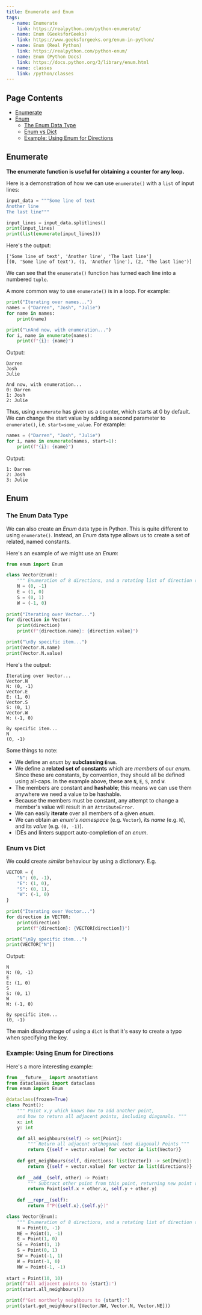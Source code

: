 ```yaml
---
title: Enumerate and Enum
tags: 
  - name: Enumerate
    link: https://realpython.com/python-enumerate/
  - name: Enum (GeeksforGeeks)
    link: https://www.geeksforgeeks.org/enum-in-python/
  - name: Enum (Real Python)
    link: https://realpython.com/python-enum/
  - name: Enum (Python Docs)
    link: https://docs.python.org/3/library/enum.html
  - name: classes
    link: /python/classes
---
```

## Page Contents

- [Enumerate](#enumerate)
- [Enum](#enum)
  - [The Enum Data Type](#the-enum-data-type)
  - [Enum vs Dict](#enum-vs-dict)
  - [Example: Using Enum for Directions](#example-using-enum-for-directions)

## Enumerate

**The enumerate function is useful for obtaining a counter for any loop.**

Here is a demonstration of how we can use `enumerate()` with a `list` of input lines:

```python
input_data = """Some line of text
Another line
The last line"""

input_lines = input_data.splitlines()
print(input_lines)
print(list(enumerate(input_lines)))
```

Here's the output:

```text
['Some line of text', 'Another line', 'The last line']
[(0, 'Some line of text'), (1, 'Another line'), (2, 'The last line')]
```

We can see that the `enumerate()` function has turned each line into a numbered `tuple`.

A more common way to use `enumerate()` is in a loop.  For example:

```python
print("Iterating over names...")
names = ("Darren", "Josh", "Julie")
for name in names:
    print(name)

print("\nAnd now, with enumeration...")
for i, name in enumerate(names):
    print(f"{i}: {name}")
```

Output:

```text
Darren
Josh
Julie

And now, with enumeration...
0: Darren
1: Josh
2: Julie
```

Thus, using `enumerate` has given us a counter, which starts at 0 by default. We can change the start value by adding a second parameter to `enumerate()`, i.e. `start=some_value`. For example:

```python
names = ("Darren", "Josh", "Julie")
for i, name in enumerate(names, start=1):
    print(f"{i}: {name}")
```

Output:

```text
1: Darren
2: Josh
3: Julie
```

## Enum

### The Enum Data Type

We can also create an _Enum_ data type in Python.  This is quite different to using `enumerate()`.  Instead, an _Enum_ data type allows us to create a set of related, named constants.

Here's an example of we might use an _Enum_:

```python
from enum import Enum

class Vector(Enum):
    """ Enumeration of 8 directions, and a rotating list of direction choices. """
    N = (0, -1)
    E = (1, 0)
    S = (0, 1)
    W = (-1, 0)
    
print("Iterating over Vector...")
for direction in Vector:
    print(direction)
    print(f"{direction.name}: {direction.value}")

print("\nBy specific item...")
print(Vector.N.name)
print(Vector.N.value)
```

Here's the output:

```text
Iterating over Vector...
Vector.N
N: (0, -1)
Vector.E
E: (1, 0)
Vector.S
S: (0, 1)
Vector.W
W: (-1, 0)

By specific item...
N
(0, -1)
```

Some things to note:

- We define an _enum_ by **subclassing `Enum`**.
- We define a **related set of constants** which are _members_ of our _enum_. Since these are constants, by convention, they should all be defined using all-caps. In the example above, these are `N`, `E`, `S`, and `W`.
- The members are constant and **hashable**; this means we can use them anywhere we need a value to be hashable.
- Because the members must be constant, any attempt to change a member's value will result in an `AttributeError`.
- We can easily **iterate** over all members of a given _enum_.
- We can obtain an _enum's namespace_ (e.g. `Vector`), its _name_ (e.g. `N`), and its _value_ (e.g. `(0, -1)`).
- IDEs and linters support auto-completion of an _enum_.

### Enum vs Dict

We could create _similar_ behaviour by using a dictionary. E.g.

```python
VECTOR = {
    "N": (0, -1),
    "E": (1, 0),
    "S": (0, 1),
    "W": (-1, 0)
}
    
print("Iterating over Vector...")
for direction in VECTOR:
    print(direction)
    print(f"{direction}: {VECTOR[direction]}")

print("\nBy specific item...")
print(VECTOR["N"])
```

Output:

```text
N
N: (0, -1)
E
E: (1, 0)
S
S: (0, 1)
W
W: (-1, 0)

By specific item...
(0, -1)
```

The main disadvantage of using a `dict` is that it's easy to create a typo when specifying the key.

### Example: Using Enum for Directions

Here's a more interesting example:

```python
from __future__ import annotations
from dataclasses import dataclass
from enum import Enum

@dataclass(frozen=True)
class Point():
    """ Point x,y which knows how to add another point, 
    and how to return all adjacent points, including diagonals. """
    x: int
    y: int

    def all_neighbours(self) -> set[Point]:
        """ Return all adjacent orthogonal (not diagonal) Points """
        return {(self + vector.value) for vector in list(Vector)}
    
    def get_neighbours(self, directions: list[Vector]) -> set[Point]:
        return {(self + vector.value) for vector in list(directions)}
        
    def __add__(self, other) -> Point:
        """ Subtract other point from this point, returning new point vector """
        return Point(self.x + other.x, self.y + other.y)
    
    def __repr__(self):
        return f"P({self.x},{self.y})"

class Vector(Enum):
    """ Enumeration of 8 directions, and a rotating list of direction choices. """
    N = Point(0, -1)
    NE = Point(1, -1)
    E = Point(1, 0)
    SE = Point(1, 1)
    S = Point(0, 1)
    SW = Point(-1, 1)
    W = Point(-1, 0)
    NW = Point(-1, -1)
    
start = Point(10, 10)
print(f"All adjacent points to {start}:")
print(start.all_neighbours())

print(f"Get northerly neighbours to {start}:")
print(start.get_neighbours([Vector.NW, Vector.N, Vector.NE]))
```
